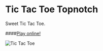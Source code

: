 # Tic Tac Toe Topnotch
Sweet Tic Tac Toe.

####[Play online!](https://costava.github.io/Tic-Tac-Toe-Topnotch/)

![Tic Tac Toe](https://i.imgur.com/iskVIXg.png)

